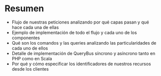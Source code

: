 # Resumen

* Flujo de nuestras peticiones analizando por qué capas pasan y qué hace cada una de ellas
* Ejemplo de implementación de todo el flujo y cada uno de los componentes
* Qué son los comandos y las queries analizando las particularidades de cada uno de ellos
* Detalle de implementación de QueryBus síncrono y asíncrono tanto en PHP como en Scala
* Por qué y cómo especificar los identificadores de nuestros recursos desde los clientes
